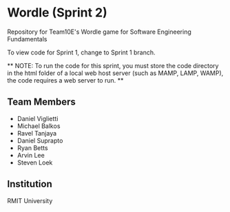 # Wordle (Sprint 2)
Repository for Team10E's Wordle game for Software Engineering Fundamentals

To view code for Sprint 1, change to Sprint 1 branch.

** NOTE: To run the code for this sprint, you must store the code directory in the html folder of a local web host server (such as MAMP, LAMP, WAMP), the code requires a web server to run. **

## Team Members
- Daniel Viglietti
- Michael Balkos
- Ravel Tanjaya
- Daniel Suprapto
- Ryan Betts
- Arvin Lee
- Steven Loek

## Institution
RMIT University


